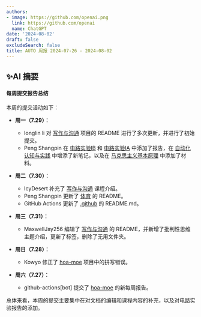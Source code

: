 ```yaml
---
authors:
- image: https://github.com/openai.png
  link: https://github.com/openai
  name: ChatGPT
date: '2024-08-02'
draft: false
excludeSearch: false
title: AUTO 周报 2024-07-26 - 2024-08-02
---
```


## ✨AI 摘要

#### 每周提交报告总结

本周的提交活动如下：

- **周一（7.29）**：
  - longlin li 对 [写作与沟通](https://github.com/HITSZ-OpenAuto/WRIT0001) 项目的 README 进行了多次更新，并进行了初始提交。
  - Peng Shangpin 在 [电路实验IB](https://github.com/HITSZ-OpenAuto/EE1012B) 和 [电路实验IA](https://github.com/HITSZ-OpenAuto/EE1012A) 中添加了报告，在 [自动化认知与实践](https://github.com/HITSZ-OpenAuto/AUTO1001) 中增添了新笔记，以及在 [马克思主义基本原理](https://github.com/HITSZ-OpenAuto/GEIP1011) 中添加了材料。

- **周二（7.30）**：
  - IcyDesert 补充了 [写作与沟通](https://github.com/HITSZ-OpenAuto/WRIT0001) 课程介绍。
  - Peng Shangpin 更新了 [体育](https://github.com/HITSZ-OpenAuto/PE100X) 的 README。
  - GitHub Actions 更新了 [.github](https://github.com/HITSZ-OpenAuto/.github) 的 README.md。

- **周三（7.31）**：
  - MaxwellJay256 编辑了 [写作与沟通](https://github.com/HITSZ-OpenAuto/WRIT0001) 的 README，并新增了批判性思维主题介绍，更新了标签，删除了无用文件夹。

- **周日（7.28）**：
  - Kowyo 修正了 [hoa-moe](https://github.com/HITSZ-OpenAuto/hoa-moe) 项目中的拼写错误。

- **周六（7.27）**：
  - github-actions[bot] 提交了 [hoa-moe](https://github.com/HITSZ-OpenAuto/hoa-moe) 的新每周报告。

总体来看，本周的提交主要集中在对文档的编辑和课程内容的补充，以及对电路实验报告的添加。



